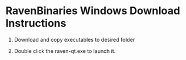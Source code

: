 # RavenBinaries Windows Download Instructions

1) Download and copy executables to desired folder 

2) Double click the raven-qt.exe to launch it.

